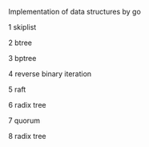 Implementation of data structures by go

1 skiplist

2 btree

3 bptree

4 reverse binary iteration

5 raft

6 radix tree

7 quorum

8 radix tree